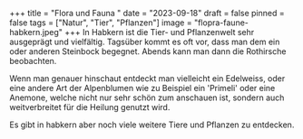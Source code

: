 +++
title = "Flora und Fauna "
date = "2023-09-18"
draft = false
pinned = false
tags = ["Natur", "Tier", "Pflanzen"]
image = "flopra-faune-habkern.jpeg"
+++
In Habkern ist die Tier- und Pflanzenwelt sehr ausgeprägt und vielfältig.                                                    Tagsüber kommt es oft vor, dass man dem ein oder anderen Steinbock begegnet. Abends kann man dann die Rothirsche beobachten. 

Wenn man genauer hinschaut entdeckt man vielleicht ein Edelweiss, oder eine andere Art der Alpenblumen wie zu Beispiel ein 'Primeli' oder eine Anemone, welche nicht nur sehr schön zum anschauen ist, sondern auch weitverbreitet für die Heilung genutzt wird.

Es gibt in habkern aber noch viele weitere Tiere und Pflanzen zu entdecken.